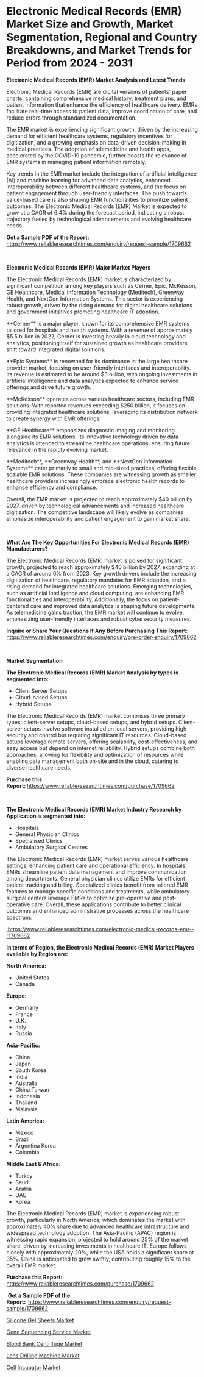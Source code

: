 <p><h1>Electronic Medical Records (EMR) Market Size and Growth, Market Segmentation, Regional and Country Breakdowns, and Market Trends for Period from 2024 -  2031</h1></p><p><strong>Electronic Medical Records (EMR) Market Analysis and Latest Trends</strong></p>
<p><p>Electronic Medical Records (EMR) are digital versions of patients' paper charts, containing comprehensive medical history, treatment plans, and patient information that enhance the efficiency of healthcare delivery. EMRs facilitate real-time access to patient data, improve coordination of care, and reduce errors through standardized documentation.</p><p>The EMR market is experiencing significant growth, driven by the increasing demand for efficient healthcare systems, regulatory incentives for digitization, and a growing emphasis on data-driven decision-making in medical practices. The adoption of telemedicine and health apps, accelerated by the COVID-19 pandemic, further boosts the relevance of EMR systems in managing patient information remotely.</p><p>Key trends in the EMR market include the integration of artificial intelligence (AI) and machine learning for advanced data analytics, enhanced interoperability between different healthcare systems, and the focus on patient engagement through user-friendly interfaces. The push towards value-based care is also shaping EMR functionalities to prioritize patient outcomes. The Electronic Medical Records (EMR) Market is expected to grow at a CAGR of 6.4% during the forecast period, indicating a robust trajectory fueled by technological advancements and evolving healthcare needs.</p></p>
<p><strong>Get a Sample PDF of the Report:&nbsp;</strong> <a href="https://www.reliableresearchtimes.com/enquiry/request-sample/1709662?utm_campaign=1630&utm_medium=2&utm_source=Github&utm_content=ia&utm_term=21102024&utm_id=electronic-medical-records-emr">https://www.reliableresearchtimes.com/enquiry/request-sample/1709662</a></p>
<p>&nbsp;</p>
<p><strong>Electronic Medical Records (EMR) Major Market Players</strong></p>
<p><p>The Electronic Medical Records (EMR) market is characterized by significant competition among key players such as Cerner, Epic, McKesson, GE Healthcare, Medical Information Technology (Meditech), Greenway Health, and NextGen Information Systems. This sector is experiencing robust growth, driven by the rising demand for digital healthcare solutions and government initiatives promoting healthcare IT adoption.</p><p>**Cerner** is a major player, known for its comprehensive EMR systems tailored for hospitals and health systems. With a revenue of approximately $5.5 billion in 2022, Cerner is investing heavily in cloud technology and analytics, positioning itself for sustained growth as healthcare providers shift toward integrated digital solutions.</p><p>**Epic Systems** is renowned for its dominance in the large healthcare provider market, focusing on user-friendly interfaces and interoperability. Its revenue is estimated to be around $3 billion, with ongoing investments in artificial intelligence and data analytics expected to enhance service offerings and drive future growth.</p><p>**McKesson** operates across various healthcare sectors, including EMR solutions. With reported revenues exceeding $250 billion, it focuses on providing integrated healthcare solutions, leveraging its distribution network to create synergy with EMR offerings.</p><p>**GE Healthcare** emphasizes diagnostic imaging and monitoring alongside its EMR solutions. Its innovative technology driven by data analytics is intended to streamline healthcare operations, ensuring future relevance in the rapidly evolving market.</p><p>**Meditech**, **Greenway Health**, and **NextGen Information Systems** cater primarily to small and mid-sized practices, offering flexible, scalable EMR solutions. These companies are witnessing growth as smaller healthcare providers increasingly embrace electronic health records to enhance efficiency and compliance.</p><p>Overall, the EMR market is projected to reach approximately $40 billion by 2027, driven by technological advancements and increased healthcare digitization. The competitive landscape will likely evolve as companies emphasize interoperability and patient engagement to gain market share.</p></p>
<p>&nbsp;</p>
<p><strong>What Are The Key Opportunities For Electronic Medical Records (EMR) Manufacturers?</strong></p>
<p><p>The Electronic Medical Records (EMR) market is poised for significant growth, projected to reach approximately $40 billion by 2027, expanding at a CAGR of around 6% from 2023. Key growth drivers include the increasing digitization of healthcare, regulatory mandates for EMR adoption, and a rising demand for integrated healthcare solutions. Emerging technologies, such as artificial intelligence and cloud computing, are enhancing EMR functionalities and interoperability. Additionally, the focus on patient-centered care and improved data analytics is shaping future developments. As telemedicine gains traction, the EMR market will continue to evolve, emphasizing user-friendly interfaces and robust cybersecurity measures.</p></p>
<p><strong>Inquire or Share Your Questions If Any Before Purchasing This Report:</strong> <a href="https://www.reliableresearchtimes.com/enquiry/pre-order-enquiry/1709662?utm_campaign=1630&utm_medium=2&utm_source=Github&utm_content=ia&utm_term=21102024&utm_id=electronic-medical-records-emr">https://www.reliableresearchtimes.com/enquiry/pre-order-enquiry/1709662</a></p>
<p>&nbsp;</p>
<p><strong>Market Segmentation</strong></p>
<p><strong>The Electronic Medical Records (EMR) Market Analysis by types is segmented into:</strong></p>
<p><ul><li>Client Server Setups</li><li>Cloud-based Setups</li><li>Hybrid Setups</li></ul></p>
<p><p>The Electronic Medical Records (EMR) market comprises three primary types: client-server setups, cloud-based setups, and hybrid setups. Client-server setups involve software installed on local servers, providing high security and control but requiring significant IT resources. Cloud-based setups leverage remote servers, offering scalability, cost-effectiveness, and easy access but depend on internet reliability. Hybrid setups combine both approaches, allowing for flexibility and optimization of resources while enabling data management both on-site and in the cloud, catering to diverse healthcare needs.</p></p>
<p><strong>Purchase this Report:&nbsp;</strong><a href="https://www.reliableresearchtimes.com/purchase/1709662?utm_campaign=1630&utm_medium=2&utm_source=Github&utm_content=ia&utm_term=21102024&utm_id=electronic-medical-records-emr">https://www.reliableresearchtimes.com/purchase/1709662</a></p>
<p>&nbsp;</p>
<p><strong>The Electronic Medical Records (EMR) Market Industry Research by Application is segmented into:</strong></p>
<p><ul><li>Hospitals</li><li>General Physician Clinics</li><li>Specialised Clinics</li><li>Ambulatory Surgical Centres</li></ul></p>
<p><p>The Electronic Medical Records (EMR) market serves various healthcare settings, enhancing patient care and operational efficiency. In hospitals, EMRs streamline patient data management and improve communication among departments. General physician clinics utilize EMRs for efficient patient tracking and billing. Specialized clinics benefit from tailored EMR features to manage specific conditions and treatments, while ambulatory surgical centers leverage EMRs to optimize pre-operative and post-operative care. Overall, these applications contribute to better clinical outcomes and enhanced administrative processes across the healthcare spectrum.</p></p>
<p><a href="https://www.reliableresearchtimes.com/electronic-medical-records-emr--r1709662?utm_campaign=1630&utm_medium=2&utm_source=Github&utm_content=ia&utm_term=21102024&utm_id=electronic-medical-records-emr">&nbsp;https://www.reliableresearchtimes.com/electronic-medical-records-emr--r1709662</a></p>
<p><strong>In terms of Region, the Electronic Medical Records (EMR) Market Players available by Region are:</strong></p>
<p>
    <p> <strong> North America: </strong>
        <ul>
            <li>United States</li>
            <li>Canada</li>
        </ul>
        </p> 
    <p> <strong> Europe: </strong>
        <ul>
            <li>Germany</li>
            <li>France</li>
            <li>U.K.</li>
            <li>Italy</li>
            <li>Russia</li>
        </ul>
        </p> 
    <p> <strong> Asia-Pacific: </strong>
        <ul>
            <li>China</li>
            <li>Japan</li>
            <li>South Korea</li>
            <li>India</li>
            <li>Australia</li>
            <li>China Taiwan</li>
            <li>Indonesia</li>
            <li>Thailand</li>
            <li>Malaysia</li>
        </ul>
        </p> 
    <p> <strong> Latin America: </strong>
        <ul>
            <li>Mexico</li>
            <li>Brazil</li>
            <li>Argentina Korea</li>
            <li>Colombia</li>
        </ul>
        </p> 
    <p> <strong> Middle East & Africa: </strong>
        <ul>
            <li>Turkey</li>
            <li>Saudi</li>
            <li>Arabia</li>
            <li>UAE</li>
            <li>Korea</li>
        </ul>
    </p>
    </p>
<p><p>The Electronic Medical Records (EMR) market is experiencing robust growth, particularly in North America, which dominates the market with approximately 40% share due to advanced healthcare infrastructure and widespread technology adoption. The Asia-Pacific (APAC) region is witnessing rapid expansion, projected to hold around 25% of the market share, driven by increasing investments in healthcare IT. Europe follows closely with approximately 20%, while the USA holds a significant share at 35%. China is anticipated to grow swiftly, contributing roughly 15% to the overall EMR market.</p></p>
<p><strong>Purchase this Report: </strong><a href="https://www.reliableresearchtimes.com/purchase/1709662?utm_campaign=1630&utm_medium=2&utm_source=Github&utm_content=ia&utm_term=21102024&utm_id=electronic-medical-records-emr">https://www.reliableresearchtimes.com/purchase/1709662</a></p>
<p>&nbsp;<strong>Get a Sample PDF of the Report:&nbsp;&nbsp;</strong><a href="https://www.reliableresearchtimes.com/enquiry/request-sample/1709662?utm_campaign=1630&utm_medium=2&utm_source=Github&utm_content=ia&utm_term=21102024&utm_id=electronic-medical-records-emr">https://www.reliableresearchtimes.com/enquiry/request-sample/1709662</a></p>
<p><strong></strong></p>
<p><p><a href="https://www.linkedin.com/pulse/silicone-gel-sheets-market-outlook-forecast-from-2024-2031-zztyc?utm_campaign=1630&utm_medium=2&utm_source=Github&utm_content=ia&utm_term=21102024&utm_id=electronic-medical-records-emr">Silicone Gel Sheets Market</a></p><p><a href="https://www.linkedin.com/pulse/gene-sequencing-service-market-global-regional-analysis-tqbyc?utm_campaign=1630&utm_medium=2&utm_source=Github&utm_content=ia&utm_term=21102024&utm_id=electronic-medical-records-emr">Gene Sequencing Service Market</a></p><p><a href="https://www.linkedin.com/pulse/global-blood-bank-centrifuge-market-product-types-applications-fqh4c?utm_campaign=1630&utm_medium=2&utm_source=Github&utm_content=ia&utm_term=21102024&utm_id=electronic-medical-records-emr">Blood Bank Centrifuge Market</a></p><p><a href="https://www.linkedin.com/pulse/lens-drilling-machine-market-pulse-98-expansion-blueprint-m5usc?utm_campaign=1630&utm_medium=2&utm_source=Github&utm_content=ia&utm_term=21102024&utm_id=electronic-medical-records-emr">Lens Drilling Machine Market</a></p><p><a href="https://www.linkedin.com/pulse/cell-incubator-market-global-share-ranking-overall-sales-mg4sc?utm_campaign=1630&utm_medium=2&utm_source=Github&utm_content=ia&utm_term=21102024&utm_id=electronic-medical-records-emr">Cell Incubator Market</a></p></p>
